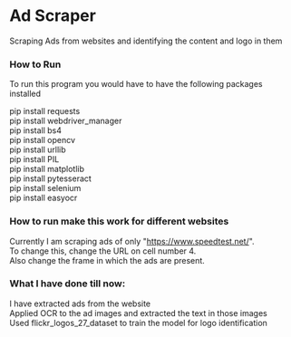 # Ad Scraper
Scraping Ads from websites and identifying the content and logo in them <br>


### How to Run
To run this program you would have to have the following packages installed <br>

pip install requests <br>
pip install webdriver_manager <br>
pip install bs4 <br>
pip install opencv <br>
pip install urllib <br>
pip install PIL <br>
pip install matplotlib <br>
pip install pytesseract <br>
pip install selenium <br>
pip install easyocr <br>

### How to run make this work for different websites
Currently I am scraping ads of only "https://www.speedtest.net/". <br>
To change this, change the URL on cell number 4. <br>
Also change the frame in which the ads are present. <br>


### What I have done till now:
I have extracted ads from the website <br>
Applied OCR to the ad images and extracted the text in those images <br>
Used flickr_logos_27_dataset to train the model for logo identification <br>
